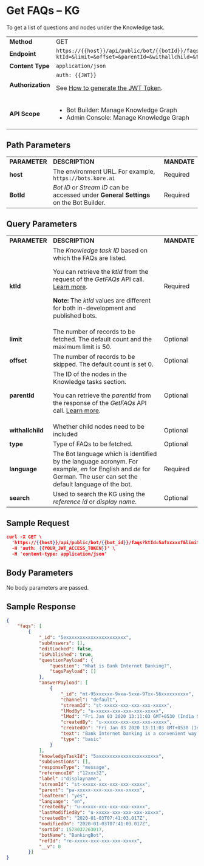 # Get FAQs – KG

To get a list of questions and nodes under the Knowledge task.


<table>
  <tr>
   <td><strong>Method</strong>
   </td>
   <td>GET
   </td>
  </tr>
  <tr>
   <td><strong>Endpoint</strong>
   </td>
   <td><code>https://{{host}}/api/public/bot/{{botId}}/faqs?ktId=&limit=&offset=&parentId=&withallchild=&type=&language=en</code>
   </td>
  </tr>
  <tr>
   <td><strong>Content Type</strong>
   </td>
   <td><code>application/json</code>
   </td>
  </tr>
  <tr>
   <td><strong>Authorization</strong>
   </td>
   <td><code>auth: {{JWT}}</code>
<p>
See <a href="../api-introduction/#generating-the-jwt-token">How to generate the JWT Token</a>.
   </td>
  </tr>
  <tr>
   <td><strong>API Scope</strong>
   </td>
   <td>
<ul>

<li>Bot Builder: Manage Knowledge Graph

<li>Admin Console: Manage Knowledge Graph
</li>
</ul>
   </td>
  </tr>
</table>



## Path Parameters


<table>
  <tr>
   <td><strong>PARAMETER</strong>
   </td>
   <td><strong>DESCRIPTION</strong>
   </td>
   <td><strong>MANDATE</strong>
   </td>
  </tr>
  <tr>
   <td><strong>host</strong>
   </td>
   <td>The environment URL. For example, <code>https://bots.kore.ai</code>
   </td>
   <td>Required
   </td>
  </tr>
  <tr>
   <td><strong>BotId</strong>
   </td>
   <td><em>Bot ID</em> or <em>Stream ID</em> can be accessed under <strong>General Settings</strong> on the Bot Builder.
   </td>
   <td>Required
   </td>
  </tr>
</table>



## Query Parameters


<table>
  <tr>
   <td><strong>PARAMETER</strong>
   </td>
   <td><strong>DESCRIPTION</strong>
   </td>
   <td><strong>MANDATE</strong>
   </td>
  </tr>
  <tr>
   <td><strong>ktId</strong>
   </td>
   <td>The <em>Knowledge task ID</em> based on which the FAQs are listed.
<p>
You can retrieve the <em>ktId</em> from the request of the <em>GetFAQs</em> API call. <a href="https://community.kore.ai/t/using-getfaqs-api/1724/2">Learn more</a>.
<p>
<strong>Note:</strong> The <em>ktId</em> values are different for both in-development and published bots.
   </td>
   <td>Required
   </td>
  </tr>
  <tr>
   <td><strong>limit</strong>
   </td>
   <td>The number of records to be fetched. The default count and the maximum limit is 50.
   </td>
   <td>Optional
   </td>
  </tr>
  <tr>
   <td><strong>offset</strong>
   </td>
   <td>The number of records to be skipped. The default count is set 0.
   </td>
   <td>Optional
   </td>
  </tr>
  <tr>
   <td><strong>parentId</strong>
   </td>
   <td>The ID of the nodes in the Knowledge tasks section.
<p>
You can retrieve the <em>parentId</em> from the response of the <em>GetFAQs</em> API call. <a href="https://community.kore.ai/t/using-getfaqs-api/1724/2">Learn more</a>.
   </td>
   <td>Optional
   </td>
  </tr>
  <tr>
   <td><strong>withallchild</strong>
   </td>
   <td>Whether child nodes need to be included
   </td>
   <td>Optional
   </td>
  </tr>
  <tr>
   <td><strong>type</strong>
   </td>
   <td>Type of FAQs to be fetched.
   </td>
   <td>Optional
   </td>
  </tr>
  <tr>
   <td><strong>language</strong>
   </td>
   <td>The Bot language which is identified by the language acronym. For example, <em>en</em> for English and <em>de</em> for German. The user can set the default language of the bot.
   </td>
   <td>Required
   </td>
  </tr>
  <tr>
   <td><strong>search</strong>
   </td>
   <td>Used to search the KG using the <em>reference id</em> or <em>display name</em>.
   </td>
   <td>Optional
   </td>
  </tr>
</table>



## Sample Request


```json
curl -X GET \
  'https://{{host}}/api/public/bot/{{bot_id}}/faqs?ktId=5afxxxxxf&limit=30&offset=0&parentId=xxxxx-xxx-xxx-xxx-xxxxx&withallchild=true&type=all&language=en' \
  -H 'auth: {{YOUR_JWT_ACCESS_TOKEN}}' \
  -H 'content-type: application/json'  
```

## Body Parameters

No body parameters are passed.


## Sample Response


```json
{
    "faqs": [
        {
            "_id": "5exxxxxxxxxxxxxxxxxxxxxx",
            "subAnswers": [],
            "editLocked": false,
            "isPublished": true,
            "questionPayload": {
                "question": "What is Bank Internet Banking?",
                "tagsPayload": []
            },
            "answerPayload": [
                {
                    "_id": "mt-95xxxxxx-9xxa-5xxe-97xx-56xxxxxxxxxx",
                    "channel": "default",
                    "streamId": "st-xxxxx-xxx-xxx-xxx-xxxxx",
                    "lModBy": "u-xxxxx-xxx-xxx-xxx-xxxxx",
                    "lMod": "Fri Jan 03 2020 13:11:03 GMT+0530 (India Standard Time)",
                    "createdBy": "u-xxxxx-xxx-xxx-xxx-xxxxx",
                    "createdOn": "Fri Jan 03 2020 13:11:03 GMT+0530 (India Standard Time)",
                    "text": "Bank Internet banking is a convenient way to bank anytime, anywhere even from the comfort of your home using your PC or Tab.",
                    "type": "basic"
                }
            ],
            "knowledgeTaskId": "5axxxxxxxxxxxxxxxxxxxxxx",
            "subQuestions": [],
            "responseType": "message",
            "referenceId" :"12xxx32",
            "label" :"displayname",
            "streamId": "st-xxxxx-xxx-xxx-xxx-xxxxx",
            "parent": "pa-xxxxx-xxx-xxx-xxx-xxxxx",
            "leafterm": "yes",
            "language": "en",
            "createdBy": "u-xxxxx-xxx-xxx-xxx-xxxxx",
            "lastModifiedBy": "u-xxxxx-xxx-xxx-xxx-xxxxx",
            "createdOn": "2020-01-03T07:41:03.017Z",
            "modifiedOn": "2020-01-03T07:41:03.017Z",
            "sortId": 1578037263017,
            "botName": "BankingBot",
            "refId": "re-xxxxx-xxx-xxx-xxx-xxxxx",
            "__v": 0
        }]
}
```